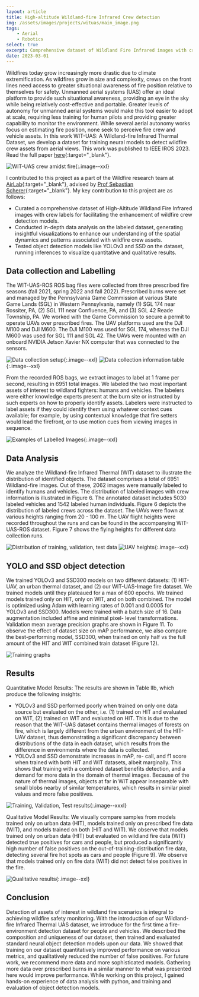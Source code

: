 ```yaml
---
layout: article
title: High-altitude Wildland-fire Infrared Crew detection
img: /assets/images/projects/wituas/main_image.png
tags: 
    - Aerial
    - Robotics
select: true
excerpt: Comprehensive dataset of Wildland Fire Infrared images with crew labels for the enhancement of wildfire crew detection - published to IROS 2023.
date: 2023-03-01
---
```


Wildfires today grow increasingly more drastic due to climate extremification. As wildfires grow in size and complexity, crews on the front lines need access to greater situational awareness of fire position relative to themselves for safety. Unmanned aerial systems (UAS) offer an ideal platform to provide such situational awareness, providing an eye in the sky while being relatively cost-effective and portable. Greater levels of autonomy for unmanned aerial systems would make this tool easier to adopt at scale, requiring less training for human pilots and providing greater capability to monitor the environment. While several aerial autonomy works focus on estimating fire position, none seek to perceive fire crew and vehicle assets. In this work WIT-UAS: A Wildland-fire Infrared Thermal Dataset, we develop a dataset for training neural models to detect wildfire crew assets from aerial views. This work was published to IEEE IROS 2023. Read the full paper [here](https://arxiv.org/abs/2312.09159){:target="\_blank"}.

![WIT-UAS crew amidst fire](/assets/images/projects/wituas/main_image.png?style=centerme){:.image--xxl}

I contributed to this project as a part of the Wildfire research team at [AirLab](http://theairlab.org){:target="\_blank"}, advised by [Prof Sebastian Scherer](https://www.ri.cmu.edu/ri-faculty/sebastian-scherer/){:target="\_blank"}. My key contribution to this project are as follows:
- Curated a comprehensive dataset of High-Altitude Wildland Fire Infrared images with crew labels for facilitating the enhancement of wildfire crew detection models.
- Conducted in-depth data analysis on the labeled dataset, generating insightful visualizations to enhance our understanding of the spatial dynamics and patterns associated with wildfire crew assets.
- Tested object detection models like YOLOv3 and SSD on the dataset, running inferences to visualize quantitative and qualitative results.

## Data collection and Labelling

The WIT-UAS-ROS ROS bag files were collected from three prescribed fire seasons (fall 2021, spring 2022 and fall 2022). Prescribed burns were set and managed by the Pennsylvania Game Commission at various State Game Lands (SGL) in Western Pennsylvania, namely (1) SGL 174 near Rossiter, PA, (2) SGL 111 near Confluence, PA, and (3) SGL 42 Reade Township, PA. We worked with the Game Commission to secure a permit to operate UAVs over prescribed fires. The UAV platforms used are the DJI M100 and DJI M600. The DJI M100 was used for SGL 174, whereas the DJI M600 was used for SGL 111 and SGL 42. The UAVs were mounted with an onboard NVIDIA Jetson Xavier NX computer that was connected to the sensors.

![Data collection setup](/assets/images/projects/wituas/djim600.png?style=centerme){:.image--xxl}
![Data collection information table](/assets/images/projects/wituas/collectioninfo.png?style=centerme){:.image--xxl}

From the recorded ROS bags, we extract images to label at 1 frame per second, resulting in 6951 total images. We labeled the two most important assets of interest to wildland fighters: humans and vehicles. The labelers were either knowledge experts present at the burn site or instructed by such experts on how to properly identify assets. Labelers were instructed to label assets if they could identify them using whatever context cues available; for example, by using contextual knowledge that fire setters would lead the firefront, or to use motion cues from viewing images in sequence.

![Examples of Labelled Images](/assets/images/projects/wituas/labelled.png?style=centerme){:.image--xxl}

## Data Analysis
We analyze the Wildland-fire Infrared Thermal (WIT) dataset to illustrate the distribution of identified objects. The dataset comprises a total of 6951 Wildland-fire images. Out of these, 2062 images were manually labeled to identify humans and vehicles. The distribution of labeled images with crew information is illustrated in Figure 6. The annotated dataset includes 5030 labeled vehicles and 1542 labeled human individuals. Figure 6 depicts the distribution of labeled crews across the dataset. The UAVs were flown at various heights ranging from 20 - 100 m. The UAV flight heights were recorded throughout the runs and can be found in the accompanying WIT-UAS-ROS dataset. Figure 7 shows the flying heights for different data collection runs.

![Distribution of training, validation, test data](/assets/images/projects/wituas/analysis1.png?style=centerme)
![UAV heights](/assets/images/projects/wituas/analysis2.png?style=centerme){:.image--xxl}

## YOLO and SSD object detection
We trained YOLOv3 and SSD300 models on two different datasets: (1) HIT-UAV, an urban thermal dataset, and (2) our WIT-UAS-Image fire dataset. We trained models until they plateaued for a max of 600 epochs. We trained models trained only on HIT, only on WIT, and on both combined. The model is optimized using Adam with learning rates of 0.001 and 0.0005 for YOLOv3 and SSD300. Models were trained with a batch size of 16. Data augmentation included affine and minimal pixel- level transformations. Validation mean average precision graphs are shown in Figure 11. To observe the effect of dataset size on mAP performance, we also compare the best-performing model, SSD300, when trained on only half vs the full amount of the HIT and WIT combined train dataset (Figure 12).

![Training graphs](/assets/images/projects/wituas/eval.png?style=centerme)

## Results
Quantitative Model Results: The results are shown in Table IIb, which produce the following insights:
- YOLOv3 and SSD performed poorly when trained on only one data source but evaluated on the other, i.e. (1) trained on HIT and evaluated on WIT, (2) trained on WIT and evaluated on HIT. This is due to the reason that the WIT-UAS dataset contains thermal images of forests on fire, which is largely different from the urban environment of the HIT-UAV dataset, thus demonstrating a significant discrepancy between distributions of the data in each dataset, which results from the difference in environments where the data is collected.
- YOLOv3 and SSD demonstrate increases in mAP, re- call, and f1 score when trained with both HIT and WIT datasets, albeit marginally. This shows that training with a combined dataset benefits detection, and a demand for more data in the domain of thermal images. Because of the nature of thermal images, objects at far in WIT appear inseparable with small blobs nearby of similar temperatures, which results in similar pixel values and more false positives.

![Training, Validation, Test results](/assets/images/projects/wituas/results.png?style=centerme){:.image--xxxl}

Qualitative Model Results: We visually compare samples from models trained only on urban data (HIT), models trained only on prescribed fire data (WIT), and models trained on both (HIT and WIT). We observe that models trained only on urban data (HIT) but evaluated on wildland fire data (WIT) detected true positives for cars and people, but produced a significantly high number of false positives on the out-of-training-distribution fire data, detecting several fire hot spots as cars and people (Figure 9). We observe that models trained only on fire data (WIT) did not detect false positives in the fire.

![Qualitative results](/assets/images/projects/wituas/qualitative.png?style=centerme){:.image--xxl}


## Conclusion
Detection of assets of interest in wildland fire scenarios is integral to achieving wildfire safety monitoring. With the introduction of our Wildland-fire Infrared Thermal UAS dataset, we introduce for the first time a fire-environment detection dataset for people and vehicles. We described the composition and uniqueness of our dataset, then trained and evaluated standard neural object detection models upon our data. We showed that training on our dataset quantitatively improved performance on various metrics, and qualitatively reduced the number of false positives. For future work, we recommend more data and more sophisticated models. Gathering more data over prescribed burns in a similar manner to what was presented here would improve performance. While working on this project, I gained hands-on experience of data analysis with python, and training and evaluation of object detection models.